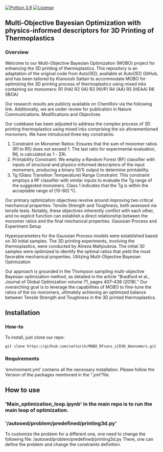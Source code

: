 [![Python 3.9](https://img.shields.io/badge/python-3.9-blue.svg)](https://www.python.org/downloads/release/python-390/) [![License](https://img.shields.io/badge/license-MIT-green.svg)](LICENSE) 

## Multi-Objective Bayesian Optimization with physics-informed descriptors for 3D Printing of Thermoplastics

### Overview
Welcome to our Multi-Objective Bayesian Optimization (MOBO) project for enhancing the 3D printing of thermoplastics. This repository is an adaptation of the original code from AutoOED, available at AutoOED GitHub, and has been tailored by Kianoosh Sattari to accommodate MOBO for optimizing the 3D printing process of thermoplastics using mixed inks containing six monomers:
R1 (HA)
R2 (IA)
R3 (NVP)
R4 (AA)
R5 (HEAA)
R6 (IBOA)

Our research results are publicly available on ChemRxiv via the following link. Additionally, we are under review for publication in Nature Communications.
Modifications and Objectives

Our codebase has been adjusted to address the complex process of 3D printing thermoplastics using mixed inks comprising the six aforementioned monomers. We have introduced three key constraints:

1) Constraint on Monomer Ratios: Ensures that the sum of monomer ratios (R1 to R5) does not exceed 1. The last ratio for experimental evaluation, R6, is calculated as 1 - ΣRi.
2) Printability Constraint: We employ a Random Forest (RF) classifier with inputs of structural and physics-informed descriptors of the input monomers, producing a binary (0/1) output to determine printability.
3) Tg (Glass Transition Temperature) Range Constraint: This constraint employs a RF classifier with similar inputs to evaluate the Tg range of the suggested monomers. Class 1 indicates that the Tg is within the acceptable range of [10-60] °C.

Our primary optimization objectives revolve around improving two critical mechanical properties: Tensile Strength and Toughness, both assessed via tensile tests. Notably, these objectives inherently conflict with each other, and no explicit function can establish a direct relationship between the monomer ratios and the final mechanical properties.
Gaussian Process and Experiment Setup

Hyperparameters for the Gaussian Process models were established based on 30 initial samples. The 3D printing experiments, involving the thermoplastics, were conducted by Alireza Mahjoubnia. The initial 30 samples were optimized to identify the optimal ratios that yield the most favorable mechanical properties.
Utilizing Multi-Objective Bayesian Optimization

Our approach is grounded in the Thompson sampling multi-objective Bayesian optimization method, as detailed in the article "Bradford et al., Journal of Global Optimization volume 71, pages 407–438 (2018)." Our overarching goal is to leverage the capabilities of MOBO to fine-tune the ratios of the six monomers, ultimately achieving an optimized balance between Tensile Strength and Toughness in the 3D printed thermoplastics.


## Installation
### How-to
To install, just clone our repo:
```
git clone https://github.com/sattarik/MOBO_RFcons_LCD3D_6monomers.git
```
### Requirements

‘environment.yml’ contains all the necessary installation. 
Please follow the Version of the packages mentioned in the “.yml”file. 

## How to use

### 'Main_optimization_loop.ipynb' in the main repo is to run the main loop of optimization. 

### '/autooed/problem/predefined/printing3d.py' 
To customize the problem for a different one, one need to change the following file: 
/autooed/problem/predefined/printing3d.py
There, one can define the problem and change the constraints definition. 
